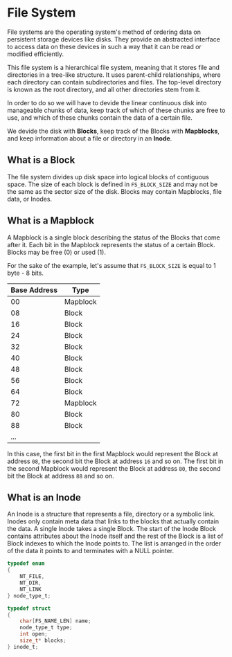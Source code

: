 # File System

File systems are the operating system's method of ordering data on persistent storage devices like disks. They provide an abstracted interface to access data on these devices in such a way that it can be read or modified efficiently.

This file system is a hierarchical file system, meaning that it stores file and directories in a tree-like structure. It uses parent-child relationships, where each directory can contain subdirectories and files. The top-level directory is known as the root directory, and all other directories stem from it.

In order to do so we will have to devide the linear continuous disk into manageable chunks of data, keep track of which of these chunks are free to use, and which of these chunks contain the data of a certain file.

We devide the disk with **Blocks**, keep track of the Blocks with **Mapblocks**, and keep information about a file or directory in an **Inode**.


## What is a Block
The file system divides up disk space into logical blocks of contiguous space. The size of each block is defined in `FS_BLOCK_SIZE` and may not be the same as the sector size of the disk. Blocks may contain Mapblocks, file data, or Inodes.


## What is a Mapblock
A Mapblock is a single block describing the status of the Blocks that come after it. Each bit in the Mapblock represents the status of a certain Block. Blocks may be free (0) or used (1).

For the sake of the example, let's assume that `FS_BLOCK_SIZE` is equal to 1 byte - 8 bits.

| Base Address | Type     |
|--------------|----------|
| 00           | Mapblock |
| 08           | Block    |
| 16           | Block    |
| 24           | Block    |
| 32           | Block    |
| 40           | Block    |
| 48           | Block    |
| 56           | Block    |
| 64           | Block    |
| 72           | Mapblock |
| 80           | Block    |
| 88           | Block    |
| ...          |          |

In this case, the first bit in the first Mapblock would represent the Block at address `08`, the second bit the Block at address `16` and so on. The first bit in the second Mapblock would represent the Block at address `80`, the second bit the Block at address `88` and so on.


## What is an Inode
An Inode is a structure that represents a file, directory or a symbolic link. Inodes only contain meta data that links to the blocks that actually contain the data. A single Inode takes a single Block. The start of the Inode Block contains attributes about the Inode itself and the rest of the Block is a list of Block indexes to which the Inode points to. The list is arranged in the order of the data it points to and terminates with a NULL pointer.

```c
typedef enum
{
    NT_FILE,
    NT_DIR,
    NT_LINK
} node_type_t;

typedef struct
{
    char[FS_NAME_LEN] name;
    node_type_t type;
    int open;
    size_t* blocks;
} inode_t;
```